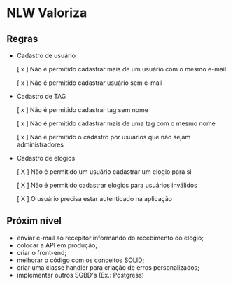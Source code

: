 # NLW Valoriza

## Regras

- Cadastro de usuário

  [ x ] Não é permitido cadastrar mais de um usuário com o mesmo e-mail

  [ x ] Não é permitido cadastrar usuário sem e-mail

- Cadastro de TAG

  [ x ] Não é permitido cadastrar tag sem nome

  [ x ] Não é permitido cadastrar mais de uma tag com o mesmo nome

  [ x ] Não é permitido o cadastro por usuários que não sejam administradores

- Cadastro de elogios

  [ X ] Não é permitido um usuário cadastrar um elogio para si

  [ X ] Não é permitido cadastrar elogios para usuários inválidos

  [ X ] O usuário precisa estar autenticado na aplicação


## Próxim nível

- enviar e-mail ao recepitor informando do recebimento do elogio;
- colocar a API em produção;
- criar o front-end;
- melhorar o código com os conceitos SOLID;
- criar uma classe handler para criação de erros personalizados;
- implementar outros SGBD's (Ex.: Postgress)
